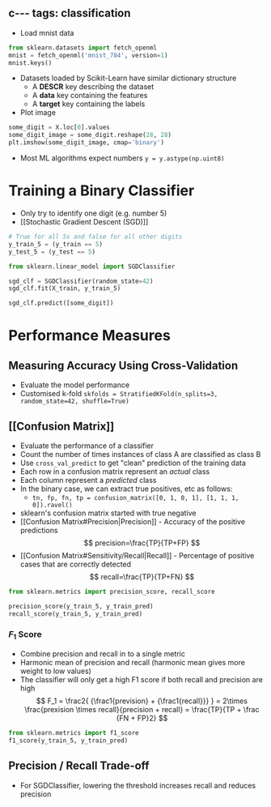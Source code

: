 c---
tags: classification
---

- Load mnist data
```python
from sklearn.datasets import fetch_openml
mnist = fetch_openml('mnist_784', version=1)
mnist.keys()
```

- Datasets loaded by Scikit-Learn have similar dictionary structure
	- A **DESCR** key describing the dataset
	- A **data** key containing the features
	- A **target** key containing the labels 
- Plot image

```python
some_digit = X.loc[0].values
some_digit_image = some_digit.reshape(28, 28)
plt.imshow(some_digit_image, cmap='binary')
```
- Most ML algorithms expect numbers
`y = y.astype(np.uint8)`

# Training a Binary Classifier
- Only try to identify one digit (e.g. number 5)
- [[Stochastic Gradient Descent (SGD)]]
```python
# True for all 5s and false for all other digits
y_train_5 = (y_train == 5)
y_test_5 = (y_test == 5)

from sklearn.linear_model import SGDClassifier

sgd_clf = SGDClassifier(random_state=42)
sgd_clf.fit(X_train, y_train_5)

sgd_clf.predict([some_digit])

```

# Performance Measures

## Measuring Accuracy Using Cross-Validation
- Evaluate the model performance
- Customised k-fold `skfolds = StratifiedKFold(n_splits=3, random_state=42, shuffle=True)`

## [[Confusion Matrix]]
- Evaluate the performance of a classifier
- Count the number of times instances of class A are classified as class B
- Use `cross_val_predict` to get "clean" prediction of the training data
- Each row in a confusion matrix represent an *actual* class
- Each column represent a *predicted* class
- In the binary case, we can extract true positives, etc as follows:
	- `tn, fp, fn, tp = confusion_matrix([0, 1, 0, 1], [1, 1, 1, 0]).ravel()`
- sklearn's confusion matrix started with true negative
- [[Confusion Matrix#Precision|Precision]] - Accuracy of the positive predictions
$$
	precision=\frac{TP}{TP+FP}
$$
- [[Confusion Matrix#Sensitivity/Recall|Recall]] - Percentage of positive cases that are correctly detected
$$
	recall=\frac{TP}{TP+FN}
$$
```python
from sklearn.metrics import precision_score, recall_score

precision_score(y_train_5, y_train_pred)
recall_score(y_train_5, y_train_pred)
```
### $F_1$ Score
-  Combine precision and recall in to a single metric
- Harmonic mean of precision and recall (harmonic mean gives more weight to low values)
- The classifier will only get a high F1 score if both recall and precision are high
$$
F_1 = \frac2{
{\frac1{prevision} + 
{\frac1{recall}}}
} = 2\times \frac{prexision \times recall}{precision + recall}
= \frac{TP}{TP + \frac {FN + FP}2}
$$

```python
from sklearn.metrics import f1_score
f1_score(y_train_5, y_train_pred)
```

## Precision / Recall Trade-off

- For SGDClassifier, lowering the threshold increases recall and reduces precision 